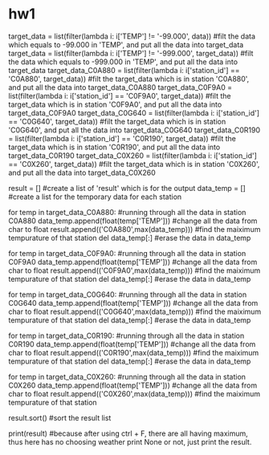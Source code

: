 # hw1
target_data = list(filter(lambda i: i['TEMP'] != '-99.000', data)) #filt the data which equals to -99.000 in 'TEMP', and put all the data into target_data
target_data = list(filter(lambda i: i['TEMP'] != '-999.000', target_data)) #filt the data which equals to -999.000 in 'TEMP', and put all the data into target_data
target_data_C0A880 = list(filter(lambda i: i['station_id'] == 'C0A880', target_data)) #filt the target_data which is in station 'C0A880', and put all the data into target_data_C0A880
target_data_C0F9A0 = list(filter(lambda i: i['station_id'] == 'C0F9A0', target_data)) #filt the target_data which is in station 'C0F9A0', and put all the data into target_data_C0F9A0
target_data_C0G640 = list(filter(lambda i: i['station_id'] == 'C0G640', target_data)) #filt the target_data which is in station 'C0G640', and put all the data into target_data_C0G640
target_data_C0R190 = list(filter(lambda i: i['station_id'] == 'C0R190', target_data)) #filt the target_data which is in station 'C0R190', and put all the data into target_data_C0R190
target_data_C0X260 = list(filter(lambda i: i['station_id'] == 'C0X260', target_data)) #filt the target_data which is in station 'C0X260', and put all the data into target_data_C0X260

result = [] #create a list of 'result' which is for the output
data_temp = [] #create a list for the temporary data for each station

for temp in target_data_C0A880: #running through all the data in station C0A880
   data_temp.append(float(temp['TEMP'])) #change all the data from char to float 
result.append(('C0A880',max(data_temp))) #find the maiximum tempurature of that station
del data_temp[:] #erase the data in data_temp

for temp in target_data_C0F9A0: #running through all the data in station C0F9A0
   data_temp.append(float(temp['TEMP'])) #change all the data from char to float 
result.append(('C0F9A0',max(data_temp))) #find the maiximum tempurature of that station
del data_temp[:] #erase the data in data_temp

for temp in target_data_C0G640: #running through all the data in station C0G640
   data_temp.append(float(temp['TEMP'])) #change all the data from char to float
result.append(('C0G640',max(data_temp))) #find the maiximum tempurature of that station
del data_temp[:] #erase the data in data_temp

for temp in target_data_C0R190: #running through all the data in station C0R190
   data_temp.append(float(temp['TEMP'])) #change all the data from char to float
result.append(('C0R190',max(data_temp))) #find the maiximum tempurature of that station
del data_temp[:] #erase the data in data_temp

for temp in target_data_C0X260: #running through all the data in station C0X260
   data_temp.append(float(temp['TEMP'])) #change all the data from char to float
result.append(('C0X260',max(data_temp))) #find the maiximum tempurature of that station

result.sort() #sort the result list


print(result) #because after using ctrl + F, there are all having maximum, thus here has no choosing weather print None or not, just print the result.
